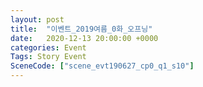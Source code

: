 ```yaml
---
layout: post
title:  "이벤트_2019여름_0화_오프닝"
date:   2020-12-13 20:00:00 +0000
categories: Event
Tags: Story Event
SceneCode: ["scene_evt190627_cp0_q1_s10"]
---
```

